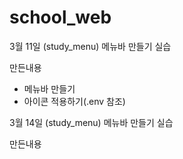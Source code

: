 # school_web

3월 11일 (study_menu)
메뉴바 만들기 실습

만든내용
- 메뉴바 만들기
- 아이콘 적용하기(.env 참조)

3월 14일 (study_menu)
메뉴바 만들기 실습

만든내용


<script src="https://kit.fontawesome.com/f1613db75d.js" crossorigin="anonymous"></script>
<pre>
<i class="fa-solid fa-house"></i>
<i class="fa-solid fa-magnifying-glass"></i>
<i class="fa-solid fa-address-book"></i>
<i class="fa-solid fa-arrow-right-to-bracket"></i>
</pre>